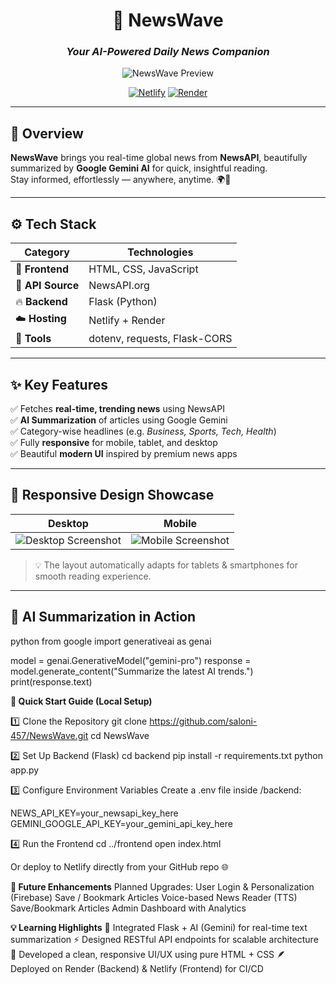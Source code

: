 <div align="center">
  
# 🌊 **NewsWave**
### _Your AI-Powered Daily News Companion_
  
![NewsWave Preview]()

[![Netlify](https://img.shields.io/badge/Frontend%20Live%20🟢-Netlify-blue?style=for-the-badge)](https://dailynews-on-newswave.netlify.app)
[![Render](https://img.shields.io/badge/Backend%20Live%20🟣-Render-purple?style=for-the-badge)](https://newswave-3.onrender.com)

</div>

---

## 💫 **Overview**

**NewsWave** brings you real-time global news from **NewsAPI**, beautifully summarized by **Google Gemini AI** for quick, insightful reading.  
Stay informed, effortlessly — anywhere, anytime. 🌍🧠

---

## ⚙️ **Tech Stack**

<div align="center">

| Category | Technologies |
|-----------|---------------|
| 🎨 **Frontend** | HTML, CSS, JavaScript |
| 📰 **API Source** | NewsAPI.org |
| 🔥 **Backend** | Flask (Python) |
| ☁️ **Hosting** | Netlify + Render |
| 🧰 **Tools** | dotenv, requests, Flask-CORS |

</div>

---

## ✨ **Key Features**

✅ Fetches **real-time, trending news** using NewsAPI  
✅ **AI Summarization** of articles using Google Gemini  
✅ Category-wise headlines (e.g. *Business, Sports, Tech, Health*)  
✅ Fully **responsive** for mobile, tablet, and desktop  
✅ Beautiful **modern UI** inspired by premium news apps  

---

## 📱 **Responsive Design Showcase**

| Desktop | Mobile |
|----------|--------|
| ![Desktop Screenshot]() | ![Mobile Screenshot]() |

> 💡 The layout automatically adapts for tablets & smartphones for smooth reading experience.

---

## 🧠 **AI Summarization in Action**

python
from google import generativeai as genai

model = genai.GenerativeModel("gemini-pro")
response = model.generate_content("Summarize the latest AI trends.")
print(response.text)


**💫 Quick Start Guide (Local Setup)**

1️⃣ Clone the Repository
git clone https://github.com/saloni-457/NewsWave.git
cd NewsWave

2️⃣ Set Up Backend (Flask)
cd backend
pip install -r requirements.txt
python app.py

3️⃣ Configure Environment Variables
Create a .env file inside /backend:

NEWS_API_KEY=your_newsapi_key_here
GEMINI_GOOGLE_API_KEY=your_gemini_api_key_here

4️⃣ Run the Frontend
cd ../frontend
open index.html


Or deploy to Netlify directly from your GitHub repo 🌐



**🌈 Future Enhancements**
Planned Upgrades:
User Login & Personalization (Firebase)
Save / Bookmark Articles
Voice-based News Reader (TTS)
Save/Bookmark Articles
Admin Dashboard with Analytics

**💡 Learning Highlights**
🧩 Integrated Flask + AI (Gemini) for real-time text summarization
⚡ Designed RESTful API endpoints for scalable architecture
🎨 Developed a clean, responsive UI/UX using pure HTML + CSS
🪶 Deployed on Render (Backend) & Netlify (Frontend) for CI/CD

